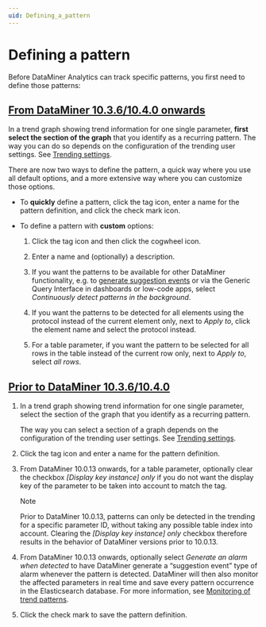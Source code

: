 ```yaml
---
uid: Defining_a_pattern
---
```


# Defining a pattern

Before DataMiner Analytics can track specific patterns, you first need to define those patterns:

## [From DataMiner 10.3.6/10.4.0 onwards](#tab/tabid-1)

In a trend graph showing trend information for one single parameter, **first select the section of the graph** that you identify as a recurring pattern. The way you can do so depends on the configuration of the trending user settings. See [Trending settings](xref:User_settings#trending-settings).

There are now two ways to define the pattern, a quick way where you use all default options, and a more extensive way where you can customize those options.<!-- RN 36114 -->

- To **quickly** define a pattern, click the tag icon, enter a name for the pattern definition, and click the check mark icon.

- To define a pattern with **custom** options:

  1. Click the tag icon and then click the cogwheel icon.

  1. Enter a name and (optionally) a description.

  1. If you want the patterns to be available for other DataMiner functionality, e.g. to [generate suggestion events](xref:Monitoring_of_trend_patterns) or via the Generic Query Interface in dashboards or low-code apps, select *Continuously detect patterns in the background*.

  1. If you want the patterns to be detected for all elements using the protocol instead of the current element only, next to *Apply to*, click the element name and select the protocol instead.

  1. For a table parameter, if you want the pattern to be selected for all rows in the table instead of the current row only, next to *Apply to*, select *all rows*.

## [Prior to DataMiner 10.3.6/10.4.0](#tab/tabid-2)

1. In a trend graph showing trend information for one single parameter, select the section of the graph that you identify as a recurring pattern.

   The way you can select a section of a graph depends on the configuration of the trending user settings. See [Trending settings](xref:User_settings#trending-settings).

1. Click the tag icon and enter a name for the pattern definition.

1. From DataMiner 10.0.13 onwards, for a table parameter, optionally clear the checkbox *\[Display key instance\] only* if you do not want the display key of the parameter to be taken into account to match the tag.

   > [!NOTE]
   > Prior to DataMiner 10.0.13, patterns can only be detected in the trending for a specific parameter ID, without taking any possible table index into account. Clearing the *\[Display key instance\] only* checkbox therefore results in the behavior of DataMiner versions prior to 10.0.13.

1. From DataMiner 10.0.13 onwards, optionally select *Generate an alarm when detected* to have DataMiner generate a “suggestion event” type of alarm whenever the pattern is detected. DataMiner will then also monitor the affected parameters in real time and save every pattern occurrence in the Elasticsearch database. For more information, see [Monitoring of trend patterns](xref:Monitoring_of_trend_patterns).

1. Click the check mark to save the pattern definition.
